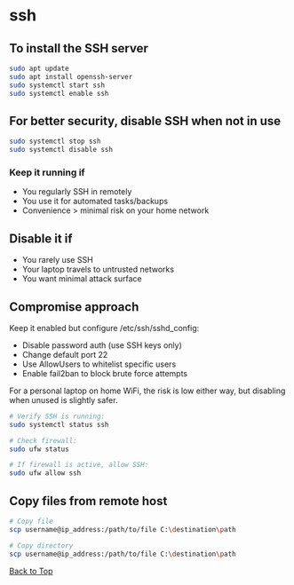 # ssh

## To install the SSH server

```bash
sudo apt update
sudo apt install openssh-server
sudo systemctl start ssh
sudo systemctl enable ssh
```

## For better security, disable SSH when not in use

```bash
sudo systemctl stop ssh
sudo systemctl disable ssh
```

### Keep it running if

- You regularly SSH in remotely
- You use it for automated tasks/backups
- Convenience > minimal risk on your home network

## Disable it if

- You rarely use SSH
- Your laptop travels to untrusted networks
- You want minimal attack surface

## Compromise approach

Keep it enabled but configure /etc/ssh/sshd_config:

- Disable password auth (use SSH keys only)
- Change default port 22
- Use AllowUsers to whitelist specific users
- Enable fail2ban to block brute force attempts

For a personal laptop on home WiFi, the risk is low either way, but disabling when unused is slightly safer.

```bash
# Verify SSH is running:
sudo systemctl status ssh

# Check firewall:
sudo ufw status

# If firewall is active, allow SSH:
sudo ufw allow ssh
```

## Copy files from remote host

```bash
# Copy file
scp username@ip_address:/path/to/file C:\destination\path

# Copy directory
scp username@ip_address:/path/to/file C:\destination\path
```

[Back to Top](#ssh)
